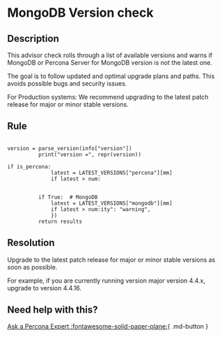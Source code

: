 # MongoDB Version check 

## Description
This advisor check rolls through a list of available versions and warns if MongoDB or Percona Server for MongoDB version is not the latest one.

The goal is to follow updated and optimal upgrade plans and paths. This avoids possible bugs and security issues. 

For Production systems: We recommend upgrading to the latest patch release for major or minor stable versions. 


## Rule
```MONGODB_BUILDINFO

version = parse_version(info["version"])
          print("version =", repr(version))

if is_percona:
              latest = LATEST_VERSIONS["percona"][mm]
              if latest > num:


          if True:  # MongoDB
              latest = LATEST_VERSIONS["mongodb"][mm]
              if latest > num:ity": "warning",
              })
          return results
```

## Resolution
Upgrade to the latest patch release for major or minor stable versions as soon as possible.

For example, if  you are currently running version major version 4.4.x, upgrade to version 4.4.16.

## Need help with this?

[Ask a Percona Expert :fontawesome-solid-paper-plane:](https://www.percona.com/about-percona/contact?utm_source=pmm&utm_medium=banner&utm_campaign=advisors_readmore){ .md-button }
